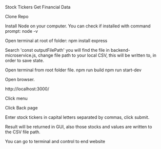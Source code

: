 Stock Tickers Get Financial Data

Clone Repo

Install Node on your computer. You can check if installed with command prompt: node -v

Open terminal at root of folder: npm install express

Search 'const outputFilePath' you will find the file in backend-microservice.js,
 change file path to your local CSV, this will be written to, in order to save state.

Open terminal from root folder file.
  npm run build
  npm run start-dev

Open browser.

http://localhost:3000/

Click menu

Click Back page

Enter stock tickers in capital letters separated by commas, click submit. 

Result will be returned in GUI, also those stocks and values are written to the CSV file path.

You can go to terminal and control to end website